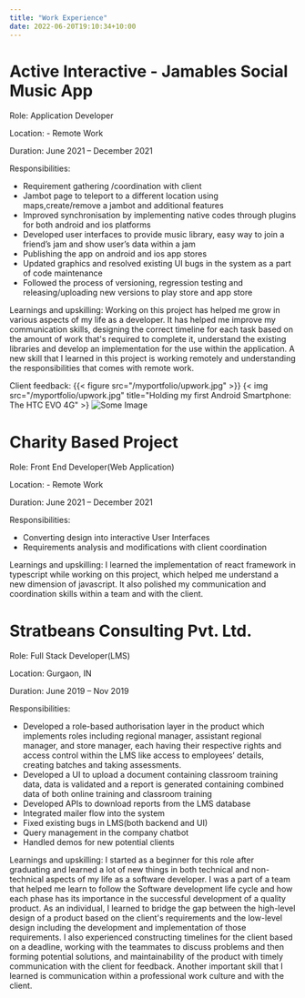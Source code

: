 ```yaml
---
title: "Work Experience"
date: 2022-06-20T19:10:34+10:00
---
```


# Active Interactive - Jamables Social Music App 
Role: Application Developer

Location: - Remote Work

Duration: June 2021 – December 2021

Responsibilities:
- Requirement gathering /coordination with client
- Jambot page to teleport to a different location using maps,create/remove a jambot and additional features
- Improved synchronisation by implementing native codes through plugins for both android and ios platforms
- Developed user interfaces to provide music library, easy way to join a friend’s jam and show user’s data within a jam
- Publishing the app on android and ios app stores
- Updated graphics and resolved existing UI bugs in the system as a part of code maintenance
- Followed the process of versioning, regression testing and releasing/uploading new versions to play store and app store

Learnings and upskilling: Working on this project has helped me grow in various aspects of my life as a developer. It has helped me improve my communication skills, designing the correct timeline for each task based on the amount of work that's required to complete it, understand the existing libraries and develop an implementation for the use within the application. A new skill that I learned in this project is working remotely and understanding the responsibilities that comes with remote work.

Client feedback:
{{< figure src="/myportfolio/upwork.jpg" >}}
{< img src="/myportfolio/upwork.jpg" title="Holding my first Android Smartphone: The HTC EVO 4G" >}
![Some Image]("/myportfolio/upwork.jpg")

# Charity Based Project
Role: Front End Developer(Web Application)

Location: - Remote Work

Duration: June 2021 – December 2021

Responsibilities:

- Converting design into interactive User Interfaces
- Requirements analysis and modifications with client coordination

Learnings and upskilling: I learned the implementation of react framework in typescript while working on this project, which helped me understand a new dimension of javascript. It also polished my communication and coordination skills within a team and with the client.

# Stratbeans Consulting Pvt. Ltd.
Role: Full Stack Developer(LMS)

Location: Gurgaon, IN

Duration: June 2019 – Nov 2019

Responsibilities:
- Developed a role-based authorisation layer in the product which implements roles including regional manager, assistant regional manager, and store manager, each having their respective rights and access control within the LMS like access to employees’ details, creating batches and taking assessments.
- Developed a UI to upload a document containing classroom training data, data is validated and a report is generated containing combined data of both online training and classroom training
- Developed APIs to download reports from the LMS database
- Integrated mailer flow into the system
- Fixed existing bugs in LMS(both backend and UI)
- Query management in the company chatbot
- Handled demos for new potential clients

Learnings and upskilling: I started as a beginner for this role after graduating and learned a lot of new things in both technical and non-technical aspects of my life as a software developer. I was a part of a team that helped me learn to follow the Software development life cycle and how each phase has its importance in the successful development of a quality product. As an individual, I learned to bridge the gap between the high-level design of a product based on the client's requirements and the low-level design including the development and implementation of those requirements. I also experienced constructing timelines for the client based on a deadline, working with the teammates to discuss problems and then forming potential solutions, and maintainability of the product with timely communication with the client for feedback. Another important skill that I learned is communication within a professional work culture and with the client.